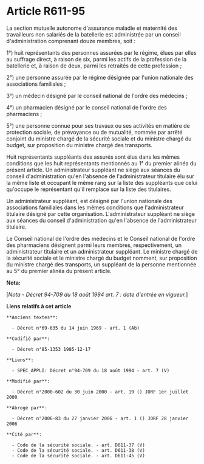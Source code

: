 # Article R611-95

La section mutuelle autonome d'assurance maladie et maternité des travailleurs non salariés de la batellerie est administrée
par un conseil d'administration comprenant douze membres, soit   : 

1°) huit représentants des personnes assurées par le régime, élues par elles au suffrage direct, à raison de six, parmi les
actifs de la profession de la batellerie et, à raison de deux, parmi les retraités de cette profession ; 

2°) une personne assurée par le régime désignée par l'union nationale des associations familiales ; 

3°) un médecin désigné par le conseil national de l'ordre des médecins ; 

4°) un pharmacien désigné par le conseil national de l'ordre des pharmaciens ; 

5°) une personne connue pour ses travaux ou ses activités en matière de protection sociale, de prévoyance ou de mutualité,
nommée par arrêté conjoint du ministre chargé de la sécurité sociale et du ministre chargé du budget, sur proposition du
ministre chargé des transports. 

Huit représentants suppléants des assurés sont élus dans les mêmes conditions que les huit représentants mentionnés au 1° du
premier alinéa du présent article. Un administrateur suppléant ne siège aux séances du conseil d'administration qu'en
l'absence de l'administrateur titulaire élu sur la même liste et occupant le même rang sur la liste des suppléants que celui
qu'occupe le représentant qu'il remplace sur la liste des titulaires. 

Un administrateur suppléant, est désigné par l'union nationale des associations familiales dans les mêmes conditions que
l'administrateur titulaire désigné par cette organisation. L'administrateur suppléant ne siège aux séances du conseil
d'administration qu'en l'absence de l'administrateur titulaire. 

Le Conseil national de l'ordre des médecins et le Conseil national de l'ordre des pharmaciens désignent parmi leurs membres,
respectivement, un administrateur titulaire et un administrateur suppléant. Le ministre chargé de la sécurité sociale et le
ministre chargé du budget nomment, sur proposition du ministre chargé des transports, un suppléant de la personne mentionnée
au 5° du premier alinéa du présent article.

**Nota:**

[*Nota - Décret 94-709 du 18 août 1994 art. 7 : date d'entrée en vigueur.*]

**Liens relatifs à cet article**

	**Anciens textes**:

	  - Décret n°69-635 du 14 juin 1969 - art. 1 (Ab)

	**Codifié par**:

	  - Décret n°85-1353 1985-12-17

	**Liens**:

	  - SPEC_APPLI: Décret n°94-709 du 18 août 1994 - art. 7 (V)

	**Modifié par**:

	  - Décret n°2000-602 du 30 juin 2000 - art. 19 () JORF 1er juillet 2000

	**Abrogé par**:

	  - Décret n°2006-83 du 27 janvier 2006 - art. 1 () JORF 28 janvier 2006

	**Cité par**:

	  - Code de la sécurité sociale. - art. D611-37 (V)
	  - Code de la sécurité sociale. - art. D611-38 (V)
	  - Code de la sécurité sociale. - art. D611-45 (V)
